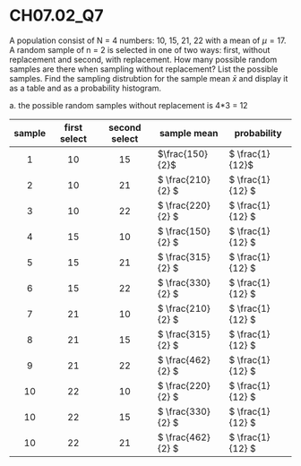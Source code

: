 # CH07.02_Q7 #
A population consist of N = 4 numbers: 10, 15, 21, 22 with a mean of $\mu = 17$. 
A random sample of n = 2 is selected in one of two ways: first, without replacement and second, with replacement.
How many possible random samples are there when sampling without replacement? List the possible samples.
Find the sampling distrubtion for the sample mean $\bar x$ and display it as a table and as a probability histogram.

a. the possible random samples without replacement is 4*3 = 12

| sample |first select | second select | sample mean       | probability |
|:------:|:-----------:|:-------------:|-------------------|-------------|
| 1      | 10          |  15           | $\frac{150}{2}$ |$ \frac{1}{12}$ |
| 2      | 10          |  21           | $ \frac{210}{2} $ |$ \frac{1}{12} $ |
| 3      | 10          |  22           | $ \frac{220}{2} $ |$ \frac{1}{12} $ |
| 4      | 15          |  10           | $ \frac{150}{2} $ |$ \frac{1}{12} $ |
| 5      | 15          |  21           | $ \frac{315}{2} $ |$ \frac{1}{12} $ |
| 6      | 15          |  22           | $ \frac{330}{2} $ |$ \frac{1}{12} $ |
| 7      | 21          |  10           | $ \frac{210}{2} $ |$ \frac{1}{12} $ |
| 8      | 21          |  15           | $ \frac{315}{2} $ |$ \frac{1}{12} $ |
| 9      | 21          |  22           | $ \frac{462}{2} $ |$ \frac{1}{12} $ |
| 10     | 22          |  10           | $ \frac{220}{2} $ |$ \frac{1}{12} $ |
| 10     | 22          |  15           | $ \frac{330}{2} $ |$ \frac{1}{12} $ |
| 10     | 22          |  21           | $ \frac{462}{2} $ |$ \frac{1}{12} $ |
